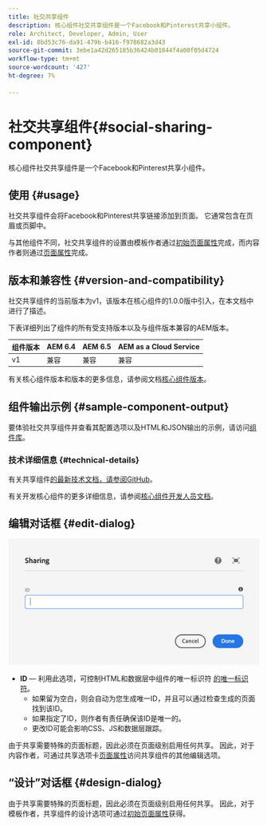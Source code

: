 ```yaml
---
title: 社交共享组件
description: 核心组件社交共享组件是一个Facebook和Pinterest共享小组件。
role: Architect, Developer, Admin, User
exl-id: 8bd53c76-da91-479b-b416-f978682a3d43
source-git-commit: 3ebe1a42d265185b36424b01844f4a00f05d4724
workflow-type: tm+mt
source-wordcount: '427'
ht-degree: 7%

---
```


# 社交共享组件{#social-sharing-component}

核心组件社交共享组件是一个Facebook和Pinterest共享小组件。

## 使用 {#usage}

社交共享组件会将Facebook和Pinterest共享链接添加到页面。 它通常包含在页眉或页脚中。

与其他组件不同，社交共享组件的设置由模板作者通过[初始页面属性](https://docs.adobe.com/content/help/en/experience-manager-cloud-service/sites/authoring/features/templates.html)完成，而内容作者则通过[页面属性](https://docs.adobe.com/content/help/zh-Hans/experience-manager-cloud-service/sites/authoring/fundamentals/page-properties.html)完成。

## 版本和兼容性 {#version-and-compatibility}

社交共享组件的当前版本为v1，该版本在核心组件的1.0.0版中引入，在本文档中进行了描述。

下表详细列出了组件的所有受支持版本以及与组件版本兼容的AEM版本。

| 组件版本 | AEM 6.4 | AEM 6.5 | AEM as a Cloud Service |
|--- |--- |--- |---|
| v1 | 兼容 | 兼容 | 兼容 |

有关核心组件版本和版本的更多信息，请参阅文档[核心组件版本](/help/versions.md)。

## 组件输出示例 {#sample-component-output}

要体验社交共享组件并查看其配置选项以及HTML和JSON输出的示例，请访问[组件库](https://adobe.com/go/aem_cmp_library_sharing)。

### 技术详细信息 {#technical-details}

有关共享组件[的最新技术文档，请参阅GitHub](https://adobe.com/go/aem_cmp_tech_sharing_v1)。

有关开发核心组件的更多详细信息，请参阅[核心组件开发人员文档](/help/developing/overview.md)。

## 编辑对话框 {#edit-dialog}

![共享组件的编辑对话框](/help/assets/sharing-edit.png)

* **ID**  — 利用此选项，可控制HTML和数据层中组件的唯一标识符 [的唯一标识符](/help/developing/data-layer/overview.md)。
   * 如果留为空白，则会自动为您生成唯一ID，并且可以通过检查生成的页面找到该ID。
   * 如果指定了ID，则作者有责任确保该ID是唯一的。
   * 更改ID可能会影响CSS、JS和数据层跟踪。

由于共享需要特殊的页面标题，因此必须在页面级别启用任何共享。 因此，对于内容作者，可通过共享选项卡[页面属性](https://docs.adobe.com/content/help/en/experience-manager-cloud-service/sites/authoring/fundamentals/page-properties.html)访问共享组件的其他编辑选项。

## “设计”对话框 {#design-dialog}

由于共享需要特殊的页面标题，因此必须在页面级别启用任何共享。 因此，对于模板作者，共享组件的设计选项可通过[初始页面属性](https://docs.adobe.com/content/help/en/experience-manager-cloud-service/sites/authoring/features/templates.html)获得。
